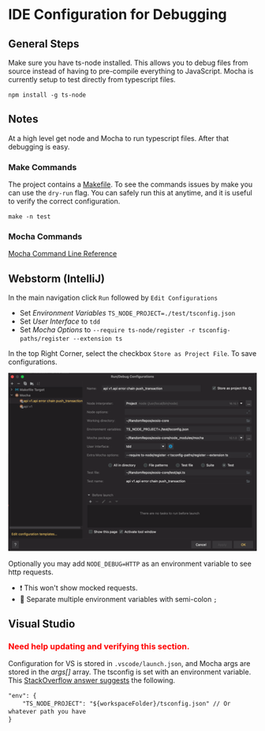 # IDE Configuration for Debugging

## General Steps

Make sure you have ts-node installed. This allows you to debug files from source instead of having to pre-compile everything to JavaScript. Mocha is currently setup to test directly from typescript files.
```shell
npm install -g ts-node
```

## Notes

At a high level get node and Mocha to run typescript files. After that debugging is easy. 

### Make Commands 
The project contains a [Makefile](../Makefile). To see the commands issues by make you can use the `dry-run` flag. You can safely run this at anytime, and it is useful to verify the correct configuration.
```shell
make -n test
```

### Mocha Commands
[Mocha Command Line Reference](https://mochajs.org/#command-line-usage)

## Webstorm (IntelliJ)

In the main navigation click `Run` followed by `Edit Configurations`
- Set *Environment Variables* `TS_NODE_PROJECT=./test/tsconfig.json`
- Set *User Interface* to `tdd`
- Set *Mocha Options* to `--require ts-node/register -r tsconfig-paths/register --extension ts`

In the top Right Corner, select the checkbox `Store as Project File`. To save configurations. 

![Webstorm IDE Configuration](Webstorm2022-Run-EditConfiguration.png)

Optionally you may add `NODE_DEBUG=HTTP` as an environment variable to see http requests.
- :heavy_exclamation_mark: This won't show mocked requests.
- :blue_book: Separate multiple environment variables with semi-colon `;`

## Visual Studio

### <font color="red">Need help updating and verifying this section.</font> 

Configuration for VS is stored in `.vscode/launch.json`, and Mocha args are stored in the *args[]* array. The tsconfig is set with an environment variable. This [StackOverflow answer suggests](https://stackoverflow.com/questions/63715484/unable-to-compile-typescript-using-mocha-and-visual-studio-code-debugger) the following.
```
"env": {
    "TS_NODE_PROJECT": "${workspaceFolder}/tsconfig.json" // Or whatever path you have
}
```



